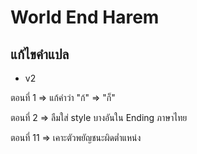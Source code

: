 # World End Harem

## แก้ไขคำแปล

- v2

ตอนที่ 1 => แก้คำว่า "ก้" => "ก็"

ตอนที่ 2 => ลืมใส่ style บางอันใน Ending ภาษาไทย

ตอนที่ 11 => เคาะตัวพยัญชนะผิดต่ำแหน่ง